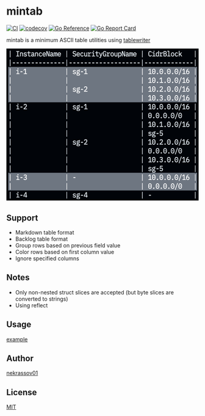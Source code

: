 mintab
======

[![CI](https://github.com/nekrassov01/mintab/actions/workflows/test.yml/badge.svg?branch=main)](https://github.com/nekrassov01/mintab/actions/workflows/test.yml)
[![codecov](https://codecov.io/gh/nekrassov01/mintab/graph/badge.svg?token=RIV62CQILM)](https://codecov.io/gh/nekrassov01/mintab)
[![Go Reference](https://pkg.go.dev/badge/github.com/nekrassov01/mintab.svg)](https://pkg.go.dev/github.com/nekrassov01/mintab)
[![Go Report Card](https://goreportcard.com/badge/github.com/nekrassov01/mintab)](https://goreportcard.com/report/github.com/nekrassov01/mintab)

mintab is a minimum ASCII table utilities using [tablewriter](https://github.com/olekukonko/tablewriter)

![terminal](_assets/terminal.png)

Support
-------

- Markdown table format
- Backlog table format
- Group rows based on previous field value
- Color rows based on first column value
- Ignore specified columns

Notes
-----

- Only non-nested struct slices are accepted (but byte slices are converted to strings)
- Using reflect

Usage
-----

[example](_examples/main.go)

Author
------

[nekrassov01](https://github.com/nekrassov01)

License
-------

[MIT](https://github.com/nekrassov01/mintab/blob/main/LICENSE)
